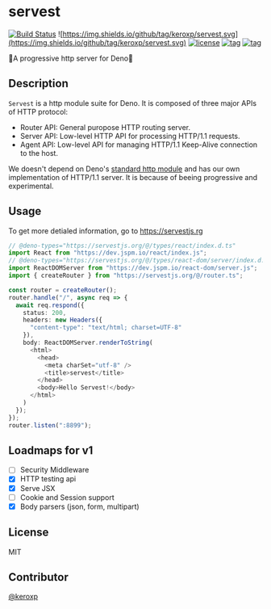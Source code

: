 # servest

[![Build Status](https://github.com/keroxp/servest/workflows/CI/badge.svg)](https://github.com/keroxp/servest/actions)
![https://img.shields.io/github/tag/keroxp/servest.svg](https://img.shields.io/github/tag/keroxp/servest.svg)
[![license](https://img.shields.io/github/license/keroxp/servest.svg)](https://github.com/keroxp/servest)
[![tag](https://img.shields.io/badge/deno-v0.20.0-green.svg)](https://github.com/denoland/deno)
[![tag](https://img.shields.io/badge/deno__std-v0.20.0-green.svg)](https://github.com/denoland/deno_std)

🌾A progressive http server for Deno🌾

## Description

`Servest` is a http module suite for Deno. It is composed of three major APIs of HTTP protocol:

- Router API: General puropose HTTP routing server.
- Server API: Low-level HTTP API for processing HTTP/1.1 requests.
- Agent API: Low-level API for managing HTTP/1.1 Keep-Alive connection to the host.

We doesn't depend on Deno's [standard http module](https://deno.land/std/http) and has our own implementation of HTTP/1.1 server. It is because of beeing progressive and experimental. 

## Usage

To get more detialed information, go to https://servestjs.rg

```ts
// @deno-types="https://servestjs.org/@/types/react/index.d.ts"
import React from "https://dev.jspm.io/react/index.js";
// @deno-types="https://servestjs.org/@/types/react-dom/server/index.d.ts"
import ReactDOMServer from "https://dev.jspm.io/react-dom/server.js";
import { createRouter } from "https://servestjs.org/@/router.ts";

const router = createRouter();
router.handle("/", async req => {
  await req.respond({
    status: 200,
    headers: new Headers({
      "content-type": "text/html; charset=UTF-8"
    }),
    body: ReactDOMServer.renderToString(
      <html>
        <head>
          <meta charSet="utf-8" />
          <title>servest</title>
        </head>
        <body>Hello Servest!</body>
      </html>
    )
  });
});
router.listen(":8899");
```

## Loadmaps for v1

- [ ] Security Middleware
- [x] HTTP testing api
- [x] Serve JSX
- [ ] Cookie and Session support
- [x] Body parsers (json, form, multipart)

## License

MIT

## Contributor

[@keroxp](https://github.com/keroxp)
